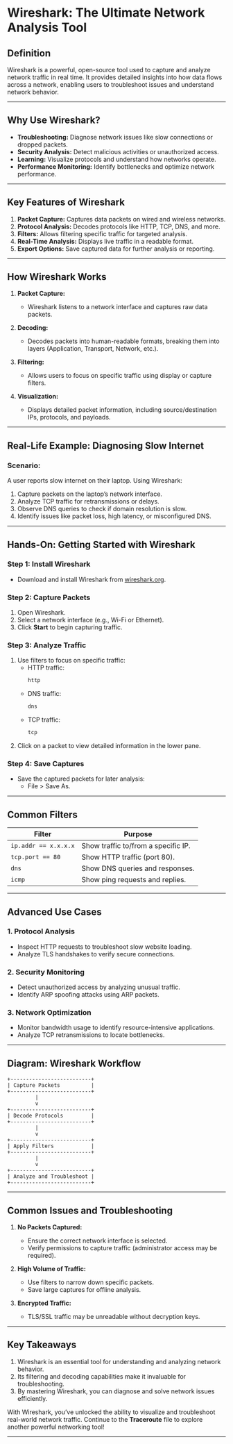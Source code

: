 # Wireshark: The Ultimate Network Analysis Tool

## **Definition**
Wireshark is a powerful, open-source tool used to capture and analyze network traffic in real time. It provides detailed insights into how data flows across a network, enabling users to troubleshoot issues and understand network behavior.

---

## **Why Use Wireshark?**
- **Troubleshooting:** Diagnose network issues like slow connections or dropped packets.
- **Security Analysis:** Detect malicious activities or unauthorized access.
- **Learning:** Visualize protocols and understand how networks operate.
- **Performance Monitoring:** Identify bottlenecks and optimize network performance.

---

## **Key Features of Wireshark**
1. **Packet Capture:** Captures data packets on wired and wireless networks.
2. **Protocol Analysis:** Decodes protocols like HTTP, TCP, DNS, and more.
3. **Filters:** Allows filtering specific traffic for targeted analysis.
4. **Real-Time Analysis:** Displays live traffic in a readable format.
5. **Export Options:** Save captured data for further analysis or reporting.

---

## **How Wireshark Works**

1. **Packet Capture:**
   - Wireshark listens to a network interface and captures raw data packets.

2. **Decoding:**
   - Decodes packets into human-readable formats, breaking them into layers (Application, Transport, Network, etc.).

3. **Filtering:**
   - Allows users to focus on specific traffic using display or capture filters.

4. **Visualization:**
   - Displays detailed packet information, including source/destination IPs, protocols, and payloads.

---

## **Real-Life Example: Diagnosing Slow Internet**

### Scenario:
A user reports slow internet on their laptop. Using Wireshark:
1. Capture packets on the laptop’s network interface.
2. Analyze TCP traffic for retransmissions or delays.
3. Observe DNS queries to check if domain resolution is slow.
4. Identify issues like packet loss, high latency, or misconfigured DNS.

---

## **Hands-On: Getting Started with Wireshark**

### **Step 1: Install Wireshark**
- Download and install Wireshark from [wireshark.org](https://www.wireshark.org).

### **Step 2: Capture Packets**
1. Open Wireshark.
2. Select a network interface (e.g., Wi-Fi or Ethernet).
3. Click **Start** to begin capturing traffic.

### **Step 3: Analyze Traffic**
1. Use filters to focus on specific traffic:
   - HTTP traffic:
     ```bash
     http
     ```
   - DNS traffic:
     ```bash
     dns
     ```
   - TCP traffic:
     ```bash
     tcp
     ```
2. Click on a packet to view detailed information in the lower pane.

### **Step 4: Save Captures**
- Save the captured packets for later analysis:
  - File > Save As.

---

## **Common Filters**

| **Filter**       | **Purpose**                                |
|-------------------|--------------------------------------------|
| `ip.addr == x.x.x.x` | Show traffic to/from a specific IP.      |
| `tcp.port == 80`  | Show HTTP traffic (port 80).              |
| `dns`             | Show DNS queries and responses.           |
| `icmp`            | Show ping requests and replies.           |

---

## **Advanced Use Cases**

### **1. Protocol Analysis**
- Inspect HTTP requests to troubleshoot slow website loading.
- Analyze TLS handshakes to verify secure connections.

### **2. Security Monitoring**
- Detect unauthorized access by analyzing unusual traffic.
- Identify ARP spoofing attacks using ARP packets.

### **3. Network Optimization**
- Monitor bandwidth usage to identify resource-intensive applications.
- Analyze TCP retransmissions to locate bottlenecks.

---

## **Diagram: Wireshark Workflow**

```
+--------------------------+
| Capture Packets          |
+--------------------------+
         |
         v
+--------------------------+
| Decode Protocols         |
+--------------------------+
         |
         v
+--------------------------+
| Apply Filters            |
+--------------------------+
         |
         v
+--------------------------+
| Analyze and Troubleshoot |
+--------------------------+
```

---

## **Common Issues and Troubleshooting**
1. **No Packets Captured:**
   - Ensure the correct network interface is selected.
   - Verify permissions to capture traffic (administrator access may be required).

2. **High Volume of Traffic:**
   - Use filters to narrow down specific packets.
   - Save large captures for offline analysis.

3. **Encrypted Traffic:**
   - TLS/SSL traffic may be unreadable without decryption keys.

---

## **Key Takeaways**
1. Wireshark is an essential tool for understanding and analyzing network behavior.
2. Its filtering and decoding capabilities make it invaluable for troubleshooting.
3. By mastering Wireshark, you can diagnose and solve network issues efficiently.


With Wireshark, you’ve unlocked the ability to visualize and troubleshoot real-world network traffic. Continue to the **Traceroute** file to explore another powerful networking tool!

---

